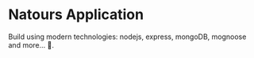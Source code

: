 # Natours Application

Build using modern technologies: nodejs, express, mongoDB, mognoose and more... 🙂.

